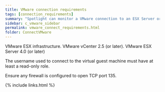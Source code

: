 ```yaml
---
title: VMware connection requirements
tags: [connection_requirements]
summary: "Spotlight can monitor a VMware connection to an ESX Server or VirtualCenter server hosting a Windows server."
sidebar: c_vmware_sidebar
permalink: vmware_connect_requirements.html
folder: ConnectVMware
---
```



VMware ESX infrastructure. VMware vCenter 2.5 (or later). VMware ESX Server 4.0 (or later)

The username used to connect to the virtual guest machine must have at least a read-only role.

Ensure any firewall is configured to open TCP port 135.


{% include links.html %}
 